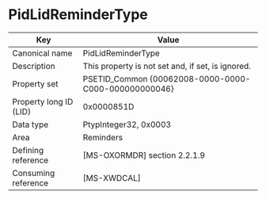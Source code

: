 # PidLidReminderType

| Key | Value |
|---|---|
| Canonical name | PidLidReminderType |
| Description | This property is not set and, if set, is ignored. |
| Property set | PSETID_Common {00062008-0000-0000-C000-000000000046} |
| Property long ID (LID) | 0x0000851D |
| Data type | PtypInteger32, 0x0003 |
| Area | Reminders |
| Defining reference | [MS-OXORMDR] section 2.2.1.9 |
| Consuming reference | [MS-XWDCAL] |
